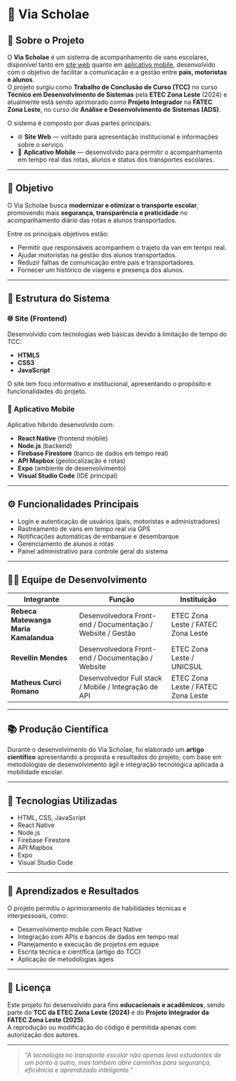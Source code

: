 # 🚐 Via Scholae

## 🧩 Sobre o Projeto
O **Via Scholae** é um sistema de acompanhamento de vans escolares, disponível tanto em [site web](https://via-scholae.vercel.app/) quanto em [aplicativo mobile](https://linkparaapp.com), desenvolvido com o objetivo de facilitar a comunicação e a gestão entre **pais, motoristas e alunos**.  
O projeto surgiu como **Trabalho de Conclusão de Curso (TCC)** no curso **Técnico em Desenvolvimento de Sistemas** pela **ETEC Zona Leste** (2024) e atualmente está sendo aprimorado como **Projeto Integrador** na **FATEC Zona Leste**, no curso de **Análise e Desenvolvimento de Sistemas (ADS)**.

O sistema é composto por duas partes principais:
- 🌐 **Site Web** — voltado para apresentação institucional e informações sobre o serviço.  
- 📱 **Aplicativo Mobile** — desenvolvido para permitir o acompanhamento em tempo real das rotas, alunos e status dos transportes escolares.

---

## 🎯 Objetivo
O Via Scholae busca **modernizar e otimizar o transporte escolar**, promovendo mais **segurança, transparência e praticidade** no acompanhamento diário das rotas e alunos transportados.

Entre os principais objetivos estão:
- Permitir que responsáveis acompanhem o trajeto da van em tempo real.  
- Ajudar motoristas na gestão dos alunos transportados.  
- Reduzir falhas de comunicação entre pais e transportadores.  
- Fornecer um histórico de viagens e presença dos alunos.

---

## 🧱 Estrutura do Sistema

### 🌐 Site (Frontend)
Desenvolvido com tecnologias web básicas devido à limitação de tempo do TCC:
- **HTML5**
- **CSS3**
- **JavaScript**

O site tem foco informativo e institucional, apresentando o propósito e funcionalidades do projeto.

### 📱 Aplicativo Mobile
Aplicativo híbrido desenvolvido com:
- **React Native** (frontend mobile)
- **Node.js** (backend)
- **Firebase Firestore** (banco de dados em tempo real)
- **API Mapbox** (geolocalização e rotas)
- **Expo** (ambiente de desenvolvimento)
- **Visual Studio Code** (IDE principal)

---

## ⚙️ Funcionalidades Principais
- Login e autenticação de usuários (pais, motoristas e administradores)  
- Rastreamento de vans em tempo real via GPS  
- Notificações automáticas de embarque e desembarque  
- Gerenciamento de alunos e rotas  
- Painel administrativo para controle geral do sistema  

---

## 👩‍💻 Equipe de Desenvolvimento

| Integrante | Função | Instituição |
|-------------|--------|--------------|
| **Rebeca Matewanga Maria Kamalandua** | Desenvolvedora Front-end / Documentação / Website / Gestão | ETEC Zona Leste / FATEC Zona Leste |
| **Revellin Mendes** | Desenvolvedora Front-end / Documentação / Website | ETEC Zona Leste / UNICSUL |
| **Matheus Curci Romano** | Desenvolvedor Full stack / Mobile / Integração de API | ETEC Zona Leste / FATEC Zona Leste |

---

## 📚 Produção Científica
Durante o desenvolvimento do Via Scholae, foi elaborado um **artigo científico** apresentando a proposta e resultados do projeto, com base em metodologias de desenvolvimento ágil e integração tecnológica aplicada à mobilidade escolar.

---

## 🚀 Tecnologias Utilizadas
- HTML, CSS, JavaScript  
- React Native  
- Node.js  
- Firebase Firestore  
- API Mapbox  
- Expo  
- Visual Studio Code  

---

## 🧠 Aprendizados e Resultados
O projeto permitiu o aprimoramento de habilidades técnicas e interpessoais, como:
- Desenvolvimento mobile com React Native  
- Integração com APIs e bancos de dados em tempo real  
- Planejamento e execução de projetos em equipe  
- Escrita técnica e científica (artigo do TCC)  
- Aplicação de metodologias ágeis  

---

## 📜 Licença
Este projeto foi desenvolvido para fins **educacionais e acadêmicos**, sendo parte do **TCC da ETEC Zona Leste (2024)** e do **Projeto Integrador da FATEC Zona Leste (2025)**.  
A reprodução ou modificação do código é permitida apenas com autorização dos autores.

---

> *“A tecnologia no transporte escolar não apenas leva estudantes de um ponto a outro, mas também abre caminhos para segurança, eficiência e aprendizado inteligente.”*
